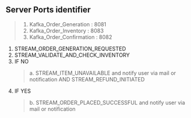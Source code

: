 ## Server Ports identifier ##

> 1. Kafka_Order_Generation   : 8081
> 2. Kafka_Order_Inventory    : 8083
> 3. Kafka_Order_Confirmation : 8082



1. STREAM_ORDER_GENERATION_REQUESTED
2. STREAM_VALIDATE_AND_CHECK_INVENTORY
3. IF NO
    > a. STREAM_ITEM_UNAVAILABLE and notify user via mail or notification 
         AND STREAM_REFUND_INITIATED
4. IF YES
    > b. STREAM_ORDER_PLACED_SUCCESSFUL and notify user via mail or notification

